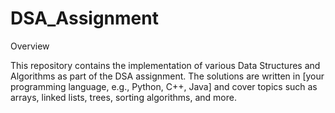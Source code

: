 # DSA_Assignment
Overview

This repository contains the implementation of various Data Structures and Algorithms as part of the DSA assignment.
The solutions are written in [your programming language, e.g., Python, C++, Java] and cover topics such as arrays, linked lists, trees, sorting algorithms, and more.
